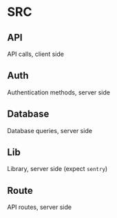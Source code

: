 # SRC

## API

API calls, client side

## Auth

Authentication methods, server side

## Database

Database queries, server side

## Lib

Library, server side (expect `sentry`)

## Route

API routes, server side
